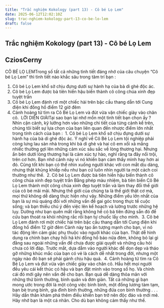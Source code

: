 ```yaml
---
title: "Trắc nghiệm Kokology (part 13) - Cô bé Lọ Lem"
date: 2025-06-12T12:02:10Z
slug: trac-nghiem-kokology-part-13-co-be-lo-lem
draft: false
---
```


## Trắc nghiệm Kokology (part 13) - Cô bé Lọ Lem

## CziosCerny

CÔ BÉ LỌ LEM​Trong số tất cả những tình tiết đáng nhớ của câu chuyện “Cô bé ​Lọ Lem” thì tình tiết nào khắc sâu trong tâm trí bạn : ​ 
1. Cô bé Lọ Lem khổ sở chịu đựng dưới sự hành hạ của bà dì ghẻ độc ác. ​ 
2. Cô bé Lọ Lem được bà tiên hiền hậu biến thành cô công chúa xinh đẹp tuyệt trần ​ 
3. Cô bé Lọ Lem đánh rơi một chiếc hài trên bậc cầu thang dẫn tới Cung điện khi đồng hồ điểm 12 giờ đêm ​ 
4. Cảnh hoàng tử tìm ra Cô Bé Lọ Lem và đút vừa vặn chiếc giày vào chân cô. ​ ​LỜI DIỄN GIẢI​Tại sao bạn lại nhớ mồn một tình tiết bạn chọn ấy ? Nhìn cận cảnh, kỹ lưỡng hơn vào những chi tiết của từng cảnh kể trên, chúng tôi biết sự lựa chọn của bạn liên quan đến nhược điểm lớn nhất trong tính cách của bạn : ​ ​1. Cô bé Lọ Lem khổ sở chịu đựng dưới sự hành hạ của bà dì ghẻ độc ác. Ý nghĩ về Cô Bé Lọ Lem tội nghiệp phải còng lưng lau sàn nhà trong khi bà dì ghẻ và hai cô em xối xả mắng nhiếc thường gợi lên những cảm xúc sâu sắc về lòng thương hại. Nhưng ẩn bên dưới lòng thương hại là cảm xúc tự hào, nghĩ rằng ta đây nổi trội, trên cơ hơn. Bạn nhớ cảnh này vì nó khiến bạn cảm thấy mình hay hơn ai đó. Cũng tốt khi bạn có thể nhìn xuống người khác với con mắt dịu dàng, nhưng thật khủng khiếp nếu như bạn cứ luôn nhìn người ta một cách coi thường như thế. ​ ​2. Cô bé Lọ Lem được bà tiên hiền hậu biến thành cô công chúa xinh đẹp tuyệt trần Bằng phép màu nhiệm, bà tiên biến Cô Bé Lọ Lem thành một công chúa xinh đẹp tuyệt trần và làm thay đổi thế giới của cô bé mãi mãi. Nhưng thế giới của chúng ta là thế giới thật cơ mà, mọi thứ không dễ dàng thực hiện như vậy. Những điểm yếu lớn nhất của bạn là sự mù quáng đối với những vấn đề gai góc trong thực tế cuộc sống; và bạn thiếu chú ý đến việc ​lên kế hoạch và lường trước những hệ lụy. Dường như bạn quên mất rằng không hề có bà tiên đứng sẵn đó để cứu bạn thoát ra khỏi những rắc rối bạn tự chuốc lấy cho mình. ​ ​3. Cô bé Lọ Lem đánh rơi một chiếc hài trên bậc cầu thang dẫn tới Cung điện khi đồng hồ điểm 12 giờ đêm Cảnh này tạo ấn tượng mạnh cho bạn, vì nó tác động lên cảm giác phụ thuộc vào nguời ​khác của bạn. Thật dễ hình dung ra chính bạn chạy hối hả khi đồng hồ báo nửa đêm, không bỏ lại gì đằng sau ngoài những vấn đề chưa được giải quyết và những câu hỏi chưa có lời đáp. Trước mắt, dựa dẫm vào người khác để dọn dẹp và tháo gỡ những khúc mắc của bạn có vẻ là cách dễ nhất trong đời, nhưng một ngày nào đó bạn sẽ phải gánh chịu hậu quả. ​ ​4. Cảnh hoàng tử tìm ra Cô Bé Lọ Lem và đút vừa vặn chiếc giày vào chân cô. Hầu hết mọi người đều yêu cái kết thúc có hậu và bạn đặt mình vào trong số họ. Và chính cái đó mới gây nên vấn đề cho bạn. Bạn quá dễ dàng thỏa mãn với những thứ bình thường, bình quân và đơn giản. Tất cả những gì bạn mong ước trong đời là một công việc bình bình, một đồng lương tàm tạm, bạn bè trung bình, gia đình bình thường, những đứa con bình thường . . . Hãy dấn thân khám phá thêm điều khiến bạn trở nên độc đáo và mới mẻ. Hãy nhớ bạn là một cá nhân. Cho dù bạn không cảm thấy như thế.​